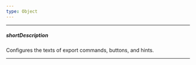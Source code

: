 ```yaml
---
type: Object
---
```

---
##### shortDescription
Configures the texts of export commands, buttons, and hints.

---
